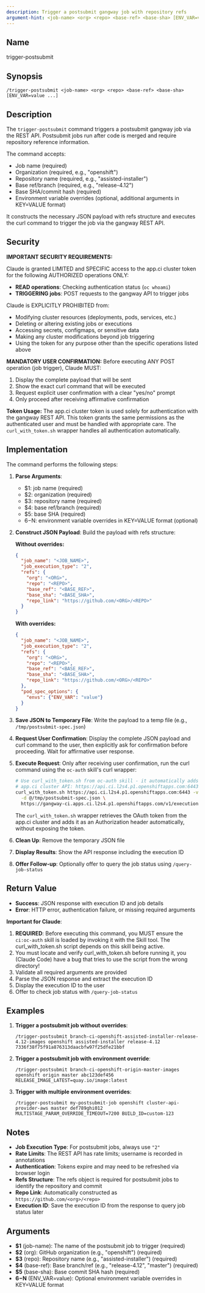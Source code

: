 ```yaml
---
description: Trigger a postsubmit gangway job with repository refs
argument-hint: <job-name> <org> <repo> <base-ref> <base-sha> [ENV_VAR=value ...]
---
```


## Name
trigger-postsubmit

## Synopsis
```
/trigger-postsubmit <job-name> <org> <repo> <base-ref> <base-sha> [ENV_VAR=value ...]
```

## Description

The `trigger-postsubmit` command triggers a postsubmit gangway job via the REST API. Postsubmit jobs run after code is merged and require repository reference information.

The command accepts:
- Job name (required)
- Organization (required, e.g., "openshift")
- Repository name (required, e.g., "assisted-installer")
- Base ref/branch (required, e.g., "release-4.12")
- Base SHA/commit hash (required)
- Environment variable overrides (optional, additional arguments in KEY=VALUE format)

It constructs the necessary JSON payload with refs structure and executes the curl command to trigger the job via the gangway REST API.

## Security

**IMPORTANT SECURITY REQUIREMENTS:**

Claude is granted LIMITED and SPECIFIC access to the app.ci cluster token for the following AUTHORIZED operations ONLY:
- **READ operations**: Checking authentication status (`oc whoami`)
- **TRIGGERING jobs**: POST requests to the gangway API to trigger jobs

Claude is EXPLICITLY PROHIBITED from:
- Modifying cluster resources (deployments, pods, services, etc.)
- Deleting or altering existing jobs or executions
- Accessing secrets, configmaps, or sensitive data
- Making any cluster modifications beyond job triggering
- Using the token for any purpose other than the specific operations listed above

**MANDATORY USER CONFIRMATION:**
Before executing ANY POST operation (job trigger), Claude MUST:
1. Display the complete payload that will be sent
2. Show the exact curl command that will be executed
3. Request explicit user confirmation with a clear "yes/no" prompt
4. Only proceed after receiving affirmative confirmation

**Token Usage:**
The app.ci cluster token is used solely for authentication with the gangway REST API. This token grants the same permissions as the authenticated user and must be handled with appropriate care. The `curl_with_token.sh` wrapper handles all authentication automatically.

## Implementation

The command performs the following steps:

1. **Parse Arguments**:
   - $1: job name (required)
   - $2: organization (required)
   - $3: repository name (required)
   - $4: base ref/branch (required)
   - $5: base SHA (required)
   - $6-$N: environment variable overrides in KEY=VALUE format (optional)

3. **Construct JSON Payload**: Build the payload with refs structure:

   **Without overrides:**
   ```json
   {
     "job_name": "<JOB_NAME>",
     "job_execution_type": "2",
     "refs": {
       "org": "<ORG>",
       "repo": "<REPO>",
       "base_ref": "<BASE_REF>",
       "base_sha": "<BASE_SHA>",
       "repo_link": "https://github.com/<ORG>/<REPO>"
     }
   }
   ```

   **With overrides:**
   ```json
   {
     "job_name": "<JOB_NAME>",
     "job_execution_type": "2",
     "refs": {
       "org": "<ORG>",
       "repo": "<REPO>",
       "base_ref": "<BASE_REF>",
       "base_sha": "<BASE_SHA>",
       "repo_link": "https://github.com/<ORG>/<REPO>"
     },
     "pod_spec_options": {
       "envs": {"ENV_VAR": "value"}
     }
   }
   ```

4. **Save JSON to Temporary File**: Write the payload to a temp file (e.g., `/tmp/postsubmit-spec.json`)

5. **Request User Confirmation**: Display the complete JSON payload and curl command to the user, then explicitly ask for confirmation before proceeding. Wait for affirmative user response.

6. **Execute Request**: Only after receiving user confirmation, run the curl command using the `oc-auth` skill's curl wrapper:
   ```bash
   # Use curl_with_token.sh from oc-auth skill - it automatically adds the OAuth token
   # app.ci cluster API: https://api.ci.l2s4.p1.openshiftapps.com:6443
   curl_with_token.sh https://api.ci.l2s4.p1.openshiftapps.com:6443 -v -X POST \
     -d @/tmp/postsubmit-spec.json \
     https://gangway-ci.apps.ci.l2s4.p1.openshiftapps.com/v1/executions
   ```
   The `curl_with_token.sh` wrapper retrieves the OAuth token from the app.ci cluster and adds it as an Authorization header automatically, without exposing the token.

7. **Clean Up**: Remove the temporary JSON file

8. **Display Results**: Show the API response including the execution ID

9. **Offer Follow-up**: Optionally offer to query the job status using `/query-job-status`

## Return Value
- **Success**: JSON response with execution ID and job details
- **Error**: HTTP error, authentication failure, or missing required arguments

**Important for Claude**:
1. **REQUIRED**: Before executing this command, you MUST ensure the `ci:oc-auth` skill is loaded by invoking it with the Skill tool. The curl_with_token.sh script depends on this skill being active.
2. You must locate and verify curl_with_token.sh before running it, you (Claude Code) have a bug that tries to use the script from the wrong directory!
3. Validate all required arguments are provided
4. Parse the JSON response and extract the execution ID
5. Display the execution ID to the user
6. Offer to check job status with `/query-job-status`

## Examples

1. **Trigger a postsubmit job without overrides**:
   ```
   /trigger-postsubmit branch-ci-openshift-assisted-installer-release-4.12-images openshift assisted-installer release-4.12 7336f38f75f91a876313daacbfw97f25dfe21bbf
   ```

2. **Trigger a postsubmit job with environment override**:
   ```
   /trigger-postsubmit branch-ci-openshift-origin-master-images openshift origin master abc123def456 RELEASE_IMAGE_LATEST=quay.io/image:latest
   ```

3. **Trigger with multiple environment overrides**:
   ```
   /trigger-postsubmit my-postsubmit-job openshift cluster-api-provider-aws master def789ghi012 MULTISTAGE_PARAM_OVERRIDE_TIMEOUT=7200 BUILD_ID=custom-123
   ```

## Notes

- **Job Execution Type**: For postsubmit jobs, always use `"2"`
- **Rate Limits**: The REST API has rate limits; username is recorded in annotations
- **Authentication**: Tokens expire and may need to be refreshed via browser login
- **Refs Structure**: The refs object is required for postsubmit jobs to identify the repository and commit
- **Repo Link**: Automatically constructed as `https://github.com/<org>/<repo>`
- **Execution ID**: Save the execution ID from the response to query job status later

## Arguments
- **$1** (job-name): The name of the postsubmit job to trigger (required)
- **$2** (org): GitHub organization (e.g., "openshift") (required)
- **$3** (repo): Repository name (e.g., "assisted-installer") (required)
- **$4** (base-ref): Base branch/ref (e.g., "release-4.12", "master") (required)
- **$5** (base-sha): Base commit SHA hash (required)
- **$6-$N** (ENV_VAR=value): Optional environment variable overrides in KEY=VALUE format
